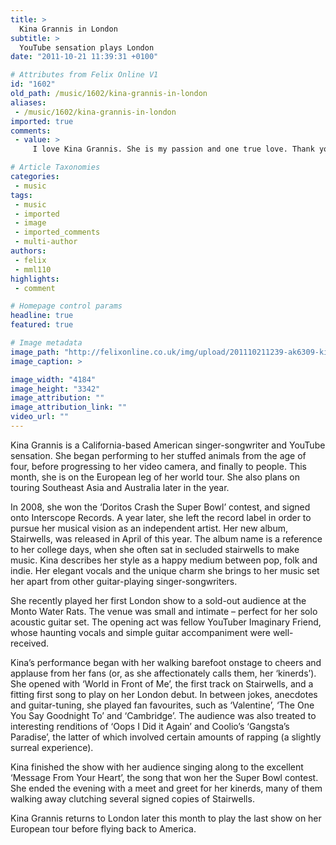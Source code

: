 ```yaml
---
title: >
  Kina Grannis in London
subtitle: >
  YouTube sensation plays London
date: "2011-10-21 11:39:31 +0100"

# Attributes from Felix Online V1
id: "1602"
old_path: /music/1602/kina-grannis-in-london
aliases:
 - /music/1602/kina-grannis-in-london
imported: true
comments:
 - value: >
     I love Kina Grannis. She is my passion and one true love. Thank you for this beautiful article. ,Im being loud

# Article Taxonomies
categories:
 - music
tags:
 - music
 - imported
 - image
 - imported_comments
 - multi-author
authors:
 - felix
 - mml110
highlights:
 - comment

# Homepage control params
headline: true
featured: true

# Image metadata
image_path: "http://felixonline.co.uk/img/upload/201110211239-ak6309-kina5w.jpg"
image_caption: >

image_width: "4184"
image_height: "3342"
image_attribution: ""
image_attribution_link: ""
video_url: ""
---
```


Kina Grannis is a California-based American singer-songwriter and YouTube sensation. She began performing to her stuffed animals from the age of four, before progressing to her video camera, and finally to people. This month, she is on the European leg of her world tour. She also plans on touring Southeast Asia and Australia later in the year.

In 2008, she won the ‘Doritos Crash the Super Bowl’ contest, and signed onto Interscope Records. A year later, she left the record label in order to pursue her musical vision as an independent artist. Her new album, Stairwells, was released in April of this year. The album name is a reference to her college days, when she often sat in secluded stairwells to make music. Kina describes her style as a happy medium between pop, folk and indie. Her elegant vocals and the unique charm she brings to her music set her apart from other guitar-playing singer-songwriters.

She recently played her first London show to a sold-out audience at the Monto Water Rats. The venue was small and intimate – perfect for her solo acoustic guitar set. The opening act was fellow YouTuber Imaginary Friend, whose haunting vocals and simple guitar accompaniment were well-received.

Kina’s performance began with her walking barefoot onstage to cheers and applause from her fans (or, as she affectionately calls them, her ‘kinerds’). She opened with ‘World in Front of Me’, the first track on Stairwells, and a fitting first song to play on her London debut. In between jokes, anecdotes and guitar-tuning, she played fan favourites, such as ‘Valentine’, ‘The One You Say Goodnight To’ and ‘Cambridge’. The audience was also treated to interesting renditions of ‘Oops I Did it Again’ and Coolio’s ‘Gangsta’s Paradise’, the latter of which involved certain amounts of rapping (a slightly surreal experience).

Kina finished the show with her audience singing along to the excellent ‘Message From Your Heart’, the song that won her the Super Bowl contest. She ended the evening with a meet and greet for her kinerds, many of them walking away clutching several signed copies of Stairwells.

Kina Grannis returns to London later this month to play the last show on her European tour before flying back to America.
